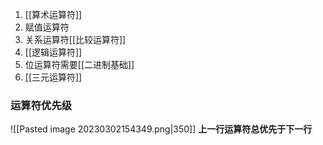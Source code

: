 1) [[算术运算符]]
2) 赋值运算符
3) 关系运算符[[比较运算符]]
4) [[逻辑运算符]]
5) 位运算符需要[[二进制基础]]
6) [[三元运算符]]

### 运算符优先级

![[Pasted image 20230302154349.png|350]]
**上一行运算符总优先于下一行**


